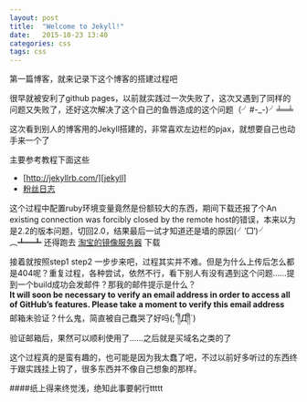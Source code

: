 ```yaml
---
layout: post
title:  "Welcome to Jekyll!"
date:   2015-10-23 13:40
categories: css
tags: css
---
```

第一篇博客，就来记录下这个博客的搭建过程吧

很早就被安利了github pages，以前就实践过一次失败了，这次又遇到了同样的问题又失败了，还好这次解决了这个自己的鱼唇造成的这个问题（╯#-_-)╯╧═╧

这次看到别人的博客用的Jekyll搭建的，非常喜欢左边栏的pjax，就想要自己也动手来一个了

主要参考教程下面这些

- [http://jekyllrb.com/][jekyll]
- [粉丝日志][fens]

这个过程中配置ruby环境变量竟然是份额较大的东西，期间下载还报了个An existing connection was forcibly closed by the remote host的错误，本来以为是2.2的版本问题，切回2.0，结果最后一试才知道还是墙的原因(╯‵□′)╯︵┻━┻ 还得跑去 [淘宝的镜像服务器][taobaogems] 下载

接着就按照step1 step2 一步步来吧，过程其实并不难。但是为什么上传后怎么都是404呢？重复过程，各种尝试，依然不行，看下别人有没有遇到这个问题……提到一个build成功会发邮件？那我的邮件提示是什么？  
**It will soon be necessary to verify an email address in order to access all of GitHub’s features. Please take a moment to verify this email address**  
邮箱未验证？什么鬼，简直被自己蠢哭了好吗(;´༎ຶД༎ຶ`)  
验证邮箱后，果然可以顺利使用了……之后就是买域名之类的了

这个过程真的是蛮有趣的，也可能是因为我太蠢了吧，不过以前好多听过的东西终于跟实践挂上钩了，很多东西并不像自己想象的那样。

####纸上得来终觉浅，绝知此事要躬行ttttt


[jekyll]:      http://jekyllrb.com
[fens]: http://blog.fens.me/jekyll-bootstarp-github
[taobaogems]: https://ruby.taobao.org
